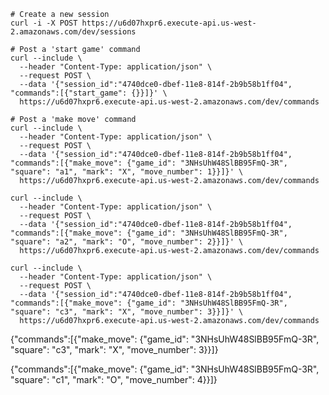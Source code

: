 

    # Create a new session
    curl -i -X POST https://u6d07hxpr6.execute-api.us-west-2.amazonaws.com/dev/sessions

    # Post a 'start game' command
    curl --include \
      --header "Content-Type: application/json" \
      --request POST \
      --data '{"session_id":"4740dce0-dbef-11e8-814f-2b9b58b1ff04", "commands":[{"start_game": {}}]}' \
      https://u6d07hxpr6.execute-api.us-west-2.amazonaws.com/dev/commands

    # Post a 'make move' command
    curl --include \
      --header "Content-Type: application/json" \
      --request POST \
      --data '{"session_id":"4740dce0-dbef-11e8-814f-2b9b58b1ff04", "commands":[{"make_move": {"game_id": "3NHsUhW48SlBB95FmQ-3R", "square": "a1", "mark": "X", "move_number": 1}}]}' \
      https://u6d07hxpr6.execute-api.us-west-2.amazonaws.com/dev/commands

    curl --include \
      --header "Content-Type: application/json" \
      --request POST \
      --data '{"session_id":"4740dce0-dbef-11e8-814f-2b9b58b1ff04", "commands":[{"make_move": {"game_id": "3NHsUhW48SlBB95FmQ-3R", "square": "a2", "mark": "O", "move_number": 2}}]}' \
      https://u6d07hxpr6.execute-api.us-west-2.amazonaws.com/dev/commands

    curl --include \
      --header "Content-Type: application/json" \
      --request POST \
      --data '{"session_id":"4740dce0-dbef-11e8-814f-2b9b58b1ff04", "commands":[{"make_move": {"game_id": "3NHsUhW48SlBB95FmQ-3R", "square": "c3", "mark": "X", "move_number": 3}}]}' \
      https://u6d07hxpr6.execute-api.us-west-2.amazonaws.com/dev/commands


{"commands":[{"make_move": {"game_id": "3NHsUhW48SlBB95FmQ-3R", "square": "c3", "mark": "X", "move_number": 3}}]}

{"commands":[{"make_move": {"game_id": "3NHsUhW48SlBB95FmQ-3R", "square": "c1", "mark": "O", "move_number": 4}}]}